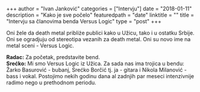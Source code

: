 +++
author = "Ivan Janković"
categories = ["Intervju"]
date = "2018-01-11"
description = "Kako je sve počelo"
featuredpath = "date"
linktitle = ""
title = "Intervju sa članovima benda Versus Logic"
type = "post"
+++

Oni žele da death metal pribliże publici kako u Užicu, tako i u ostatku Srbije. Oni se ogradjuju od stereotipa vezanih za death metal. Oni su novo ime na metal sceni - Versus Logic.

**Radac:** Za početak, predstavite bend.\
**Srećko:** Mi smo Versus Logic iz Užica. Za sada nas ima trojica u bendu: Žarko Basurović - bubanj, Srećko Borčić tj. ja - gitara i Nikola Milanović - bass i vokal. Postojimo nekih godinu dana al zadnjih par meseci intenzivnije radimo nego u prethodnom periodu.
